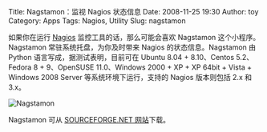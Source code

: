 Title: Nagstamon：监视 Nagios 状态信息
Date: 2008-11-25 19:30
Author: toy
Category: Apps
Tags: Nagios, Utility
Slug: nagstamon

如果你在运行 [Nagios](http://www.nagios.org/)
监控工具的话，那么可能会喜欢 Nagstamon 这个小程序。Nagstamon
常驻系统托盘，为你及时带来 Nagios 的状态信息。Nagstamon 由 Python
语言写成，据测试表明，目前可在 Ubuntu 8.04 + 8.10、Centos 5.2、Fedora
8 + 9、OpenSUSE 11.0、Windows 2000 + XP + XP 64bit + Vista + Windows
2008 Server 等系统环境下运行，支持的 Nagios 版本则包括 2.x 和 3.x。

![Nagstamon](http://i.linuxtoy.org/images/2008/11/nagstamon.png)

Nagstamon 可从 [SOURCEFORGE.NET
网站](http://nagstamon.wiki.sourceforge.net/Download)下载。
